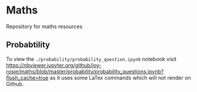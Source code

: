 # Maths
Repository for maths resources

## Probabtility
To view the `./probability/probability_question.ipynb` notebook visit https://nbviewer.jupyter.org/github/joy-rosie/maths/blob/master/probability/probability_questions.ipynb?flush_cache=true as it uses some LaTex commands which will not render on Github.
